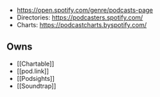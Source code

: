 * https://open.spotify.com/genre/podcasts-page
* Directories: https://podcasters.spotify.com/
* Charts: https://podcastcharts.byspotify.com/
## Owns
* [[Chartable]]
* [[pod.link]]
* [[Podsights]]
* [[Soundtrap]]
